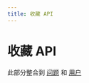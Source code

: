 ```yaml
---
title: 收藏 API
---
```


# 收藏 API

此部分整合到 [问题](http://0.0.0.0:3001/v1/questions/) 和 [用户](http://0.0.0.0:3001/v1/users/)